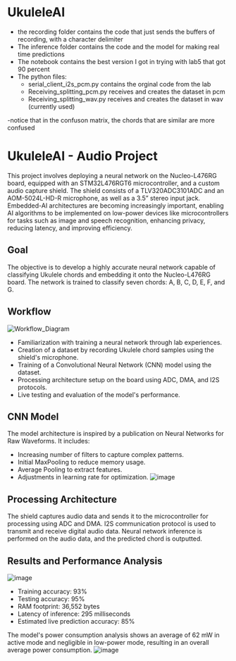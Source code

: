 # UkuleleAI

- the recording folder contains the code that just sends the buffers of recording, with a character delimiter
- The inference folder contains the code and the model for making real time predictions
- The notebook contains the best version I got in trying with lab5 that got 90 percent
- The python files:
  - serial_client_i2s_pcm.py contains the orginal code from the lab
  - Receiving_splitting_pcm.py receives and creates the dataset in pcm
  - Receiving_splitting_wav.py receives and creates the dataset in wav (currently used)
  
-notice that in the confuson matrix, the chords that are similar are more confused


# UkuleleAI - Audio Project

This project involves deploying a neural network on the Nucleo-L476RG board, equipped with an STM32L476RGT6 microcontroller, and a custom audio capture shield. The shield consists of a TLV320ADC3101ADC and an AOM-5024L-HD-R microphone, as well as a 3.5” stereo input jack. Embedded-AI architectures are becoming increasingly important, enabling AI algorithms to be implemented on low-power devices like microcontrollers for tasks such as image and speech recognition, enhancing privacy, reducing latency, and improving efficiency.

## Goal

The objective is to develop a highly accurate neural network capable of classifying Ukulele chords and embedding it onto the Nucleo-L476RG board. The network is trained to classify seven chords: A, B, C, D, E, F, and G.

## Workflow
![Workflow_Diagram](https://github.com/curcuman/UkuleleAI/assets/93979835/386e15c5-91bc-4f92-b5df-61476ce1158a)

- Familiarization with training a neural network through lab experiences.
- Creation of a dataset by recording Ukulele chord samples using the shield's microphone.
- Training of a Convolutional Neural Network (CNN) model using the dataset.
- Processing architecture setup on the board using ADC, DMA, and I2S protocols.
- Live testing and evaluation of the model's performance.

## CNN Model

The model architecture is inspired by a publication on Neural Networks for Raw Waveforms. It includes:
- Increasing number of filters to capture complex patterns.
- Initial MaxPooling to reduce memory usage.
- Average Pooling to extract features.
- Adjustments in learning rate for optimization.
![image](https://github.com/curcuman/UkuleleAI/assets/93979835/d316379c-3e68-42da-ab29-abaeb4873b17)

## Processing Architecture

The shield captures audio data and sends it to the microcontroller for processing using ADC and DMA. I2S communication protocol is used to transmit and receive digital audio data. Neural network inference is performed on the audio data, and the predicted chord is outputted.

## Results and Performance Analysis
![image](https://github.com/curcuman/UkuleleAI/assets/93979835/2c7ff644-b205-4b45-83c8-be3ebb1445dc)

- Training accuracy: 93%
- Testing accuracy: 95%
- RAM footprint: 36,552 bytes
- Latency of inference: 295 milliseconds
- Estimated live prediction accuracy: 85%

The model's power consumption analysis shows an average of 62 mW in active mode and negligible in low-power mode, resulting in an overall average power consumption.
![image](https://github.com/curcuman/UkuleleAI/assets/93979835/76d9db55-f027-4acf-b544-38371fd12d7a)
